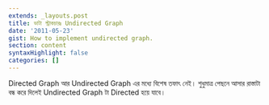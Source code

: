 ```yaml
---
extends: _layouts.post
title: ডাটা স্ট্রাকচারঃ Undirected Graph
date: '2011-05-23'
gist: How to implement undirected graph.
section: content
syntaxHighlight: false
categories: []
---
```


Directed Graph আর Undirected Graph এর মধ্যে বিশেষ তফাৎ নেই। শুধুমাত্র পেছনে আসার রাস্তাটা বন্ধ করে দিলেই Undirected Graph টা Directed হয়ে যাবে।

<script src="https://gist.github.com/milon/d53537ec75b11d71520ad7618eb0c409.js">
</script>

